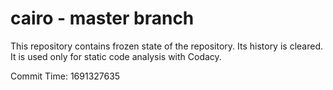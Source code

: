 # cairo - master branch

This repository contains frozen state of the repository.
Its history is cleared. It is used only for static code
analysis with Codacy.

Commit Time: 1691327635